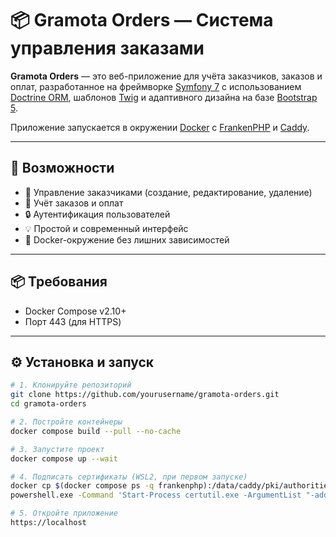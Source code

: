 # 📦 Gramota Orders — Система управления заказами

**Gramota Orders** — это веб-приложение для учёта заказчиков, заказов и оплат, разработанное на фреймворке [Symfony 7](https://symfony.com/) с использованием [Doctrine ORM](https://www.doctrine-project.org/), шаблонов [Twig](https://twig.symfony.com/) и адаптивного дизайна на базе [Bootstrap 5](https://getbootstrap.com/).

Приложение запускается в окружении [Docker](https://www.docker.com/) с [FrankenPHP](https://frankenphp.dev) и [Caddy](https://caddyserver.com/).

---

## 🚀 Возможности

- 👥 Управление заказчиками (создание, редактирование, удаление)
- 📑 Учёт заказов и оплат
- 🔒 Аутентификация пользователей
- 💡 Простой и современный интерфейс
- 🐳 Docker-окружение без лишних зависимостей

---

## 📦 Требования

- Docker Compose v2.10+
- Порт 443 (для HTTPS)

---

## ⚙️ Установка и запуск

```bash
# 1. Клонируйте репозиторий
git clone https://github.com/yourusername/gramota-orders.git
cd gramota-orders

# 2. Постройте контейнеры
docker compose build --pull --no-cache

# 3. Запустите проект
docker compose up --wait

# 4. Подписать сертификаты (WSL2, при первом запуске) 
docker cp $(docker compose ps -q frankenphp):/data/caddy/pki/authorities/local/root.crt /mnt/c/Users/Public/root.crt
powershell.exe -Command 'Start-Process certutil.exe -ArgumentList "-addstore", "ROOT", "C:\Users\Public\root.crt" -Verb RunAs'

# 5. Откройте приложение
https://localhost
